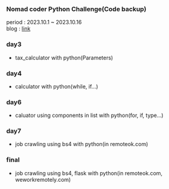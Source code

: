 ### Nomad coder Python Challenge(Code backup)<br>
period : 2023.10.1 ~ 2023.10.16<br>
blog : [link](https://suhyeokdevlog.tistory.com/category/%EA%B0%9C%EB%B0%9C%20%EA%B3%B5%EB%B6%80/python)

### day3
* tax_calculator with python(Parameters)
### day4
* calculator with python(while, if...)
### day6
* caluator using components in list with python(for, if, type...)
### day7
* job crawling using bs4 with python(in remoteok.com)
### final
* job crawling using bs4, flask with python(in remoteok.com, weworkremotely.com)